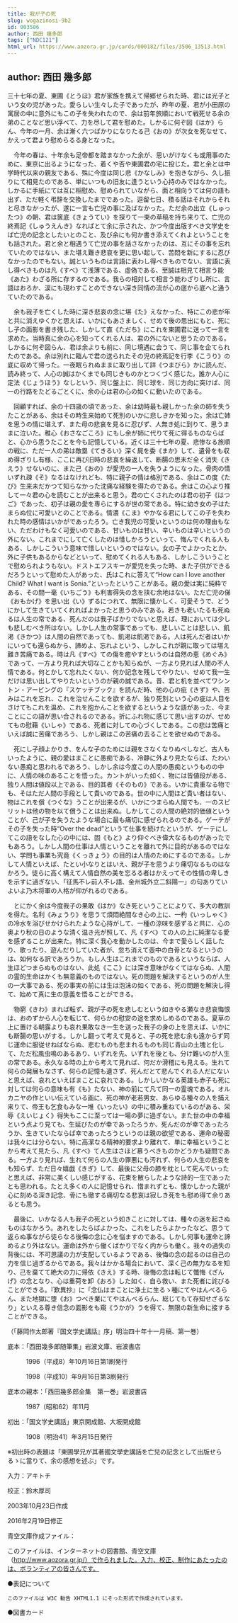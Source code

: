 ```yaml
---
title: 我が子の死
slug: wogazinosi-9b2
id: 003506
author: 西田 幾多郎
tags: ["NDC121"]
html_url: https://www.aozora.gr.jp/cards/000182/files/3506_13513.html
---
```


## author: 西田 幾多郎

三十七年の夏、東圃《とうほ》君が家族を携えて帰郷せられた時、君には光子という女の児があった。愛らしい生々した子であったが、昨年の夏、君が小田原の寓居の中に意外にもこの子を失われたので、余は前年旅順において戦死せる余の弟のことなど思い浮べて、力を尽して君を慰めた。しかるに何ぞ図《はか》らん、今年の一月、余は漸く六つばかりになりたる己《おの》が次女を死なせて、かえって君より慰めらるる身となった。

　今年の春は、十年余も足帝都を踏まなかった余が、思いがけなくも或用事のために、東京に出るようになった、着くや否や東圃君の宅に投じた。君と余とは中学時代以来の親友である、殊に今度は同じ悲《かなしみ》を抱きながら、久し振りにて相見たのである、単にいつもの旧友に逢うという心持のみではなかった。しかるに手紙にては互に相慰め、慰められていながら、面と相向うては何の語も出ず、ただ軽く弔辞を交換したまでであった。逗留七日、積る話はそれからそれと尽きなかったが、遂に一言も亡児の事に及ばなかった。ただ余の出立《しゅったつ》の朝、君は篋底《きょうてい》を探りて一束の草稿を持ち来りて、亡児の終焉記《しゅうえんき》なればとて余に示された、かつ今度出版すべき文学史をば亡児の記念としたいとのこと、及び余にも何か書き添えてくれよということをも話された。君と余と相遇うて亡児の事を話さなかったのは、互にその事を忘れていたのではない、また堪え難き悲哀を更に思い起して、苦悶を新にするに忍びなかったのでもない。誠というものは言語に表わし得べきものでない、言語に表し得べきものは凡《すべ》て浅薄である、虚偽である、至誠は相見て相言う能《あた》わざる所に存するのである。我らの相対して相言う能わざりし所に、言語はおろか、涙にも現わすことのできない深き同情の流が心の底から底へと通うていたのである。

　余も我子を亡くした時に深き悲哀の念に堪《た》えなかった、特にこの悲が年と共に消えゆくかと思えば、いかにもあさましく、せめて後の思出にもと、死にし子の面影を書き残した、しかして直《ただち》にこれを東圃君に送って一言を求めた。当時真に余の心を知ってくれる人は、君の外にないと思うたのである。しかるに何ぞ図らん、君は余よりも前に、同じ境遇に会うて、同じ事を企てられたのである。余は別れに臨んで君の送られたその児の終焉記を行李《こうり》の底に収めて帰った。一夜眠られぬままに取り出して詳《つまびら》かに読んだ、読み終って、人心の誠はかくまでも同じきものかとつくづく感じた。誰か人心に定法《じょうほう》なしという、同じ盤上に、同じ球を、同じ方向に突けば、同一の行路をたどるごとくに、余の心は君の心の如くに動いたのである。

　回顧すれば、余の十四歳の頃であった、余は幼時最も親しかった余の姉を失うたことがある、余はその時生来始めて死別のいかに悲しきかを知った。余は亡姉を思うの情に堪えず、また母の悲哀を見るに忍びず、人無き処に到りて、思うままに泣いた。稚心《おさなごころ》にもし余が姉に代りて死に得るものならばと、心から思うたことを今も記憶している。近くは三十七年の夏、悲惨なる旅順の戦に、ただ一人の弟は敵塁《てきるい》深く屍を委《まか》して、遺骨をも収め得ざりし有様、ここに再び旧時の悲哀を繰返して、断腸の思未だ全く消失《きえう》せないのに、また己《おの》が愛児の一人を失うようになった。骨肉の情いずれ疎《そ》なるはなけれども、特に親子の情は格別である、余はこの度《たび》生来未だかつて知らなかった沈痛な経験を得たのである。余はこの心より推して一々君の心を読むことが出来ると思う。君の亡くされたのは君の初子《はつご》であった、初子は親の愛を専らにするが世の常である。特に幼き女の子はたまらぬ位に可愛いとのことである。情濃《こま》やかなる君にしてこの子を失われた時の感情はいかがであったろう。亡き我児の可愛いというのは何の理由もない、ただわけもなく可愛いのである、甘いものは甘い、辛いものは辛いというの外にない。これまでにして亡くしたのは惜しかろうといって、悔んでくれる人もある、しかしこういう意味で惜しいというのではない。女の子でよかったとか、外に子供もあるからなどといって、慰めてくれる人もある、しかしこういうことで慰められようもない。ドストエフスキーが愛児を失った時、また子供ができるだろうといって慰めた人があった、氏はこれに答えて“How can I love another Child? What I want is Sonia.”といったということがある。親の愛は実に純粋である、その間一毫《いちごう》も利害得失の念を挟む余地はない。ただ亡児の俤《おもかげ》を思い出《い》ずるにつれて、無限に懐かしく、可愛そうで、どうにかして生きていてくれればよかったと思うのみである。若きも老いたるも死ぬるは人生の常である、死んだのは我子ばかりでないと思えば、理においては少しも悲しむべき所はない。しかし人生の常事であっても、悲しいことは悲しい、飢渇《きかつ》は人間の自然であっても、飢渇は飢渇である。人は死んだ者はいかにいっても還らぬから、諦めよ、忘れよという、しかしこれが親に取っては堪え難き苦痛である。時は凡《すべ》ての傷を癒やすというのは自然の恵《めぐみ》であって、一方より見れば大切なことかも知らぬが、一方より見れば人間の不人情である。何とかして忘れたくない、何か記念を残してやりたい、せめて我一生だけは思い出してやりたいというのが親の誠である。昔、君と机を並べてワシントン・アービングの『スケッチブック』を読んだ時、他の心の疵《きず》や、苦みはこれを忘れ、これを治せんことを欲するが、独り死別という心の疵は人目をさけてもこれを温め、これを抱かんことを欲するというような語があった、今まことにこの語が思い合されるのである。折にふれ物に感じて思い出すのが、せめてもの慰藉《いしゃ》である、死者に対しての心づくしである。この悲は苦痛といえば誠に苦痛であろう、しかし親はこの苦痛の去ることを欲せぬのである。

　死にし子顔よかりき、をんな子のためには親をさなくなりぬべしなど、古人もいったように、親の愛はまことに愚痴である、冷静に外より見たならば、たわいない愚痴と思われるであろう、しかし余は今度この人間の愚痴というものの中に、人情の味のあることを悟った。カントがいった如く、物には皆値段がある、独り人間は値段以上である、目的其者《そのもの》である。いかに貴重なる物でも、そはただ人間の手段として貴いのである。世の中に人間ほど貴い者はない、物はこれを償《つぐな》うことが出来るが、いかにつまらぬ人間でも、一のスピリットは他の物を以て償うことは出来ぬ。しかしてこの人間の絶対的価値ということが、己が子を失うたような場合に最も痛切に感ぜられるのである。ゲーテがその子を失った時“Over the dead”というて仕事を続けたというが、ゲーテにしてこの語をなした心の中には、固《もと》より仰ぐべき偉大なるものがあったでもあろう。しかし人間の仕事は人情ということを離れて外に目的があるのではない、学問も事業も究竟《くっきょう》の目的は人情のためにするのである。しかして人情といえば、たとい小なりとはいえ、親が子を思うより痛切なるものはなかろう。徒らに高く構えて人情自然の美を忘るる者はかえってその性情の卑しきを示すに過ぎない、「征馬不レ前人不レ語、金州城外立二斜陽一」の句ありていよいよ乃木将軍の人格が仰がれるのである。

　とにかく余は今度我子の果敢《はか》なき死ということによりて、多大の教訓を得た。名利《みょうり》を思うて煩悶絶間なき心の上に、一杓《いっしゃく》の冷水を浴びせかけられたような心持がして、一種の涼味を感ずると共に、心の奥より秋の日のような清く温き光が照して、凡《すべ》ての人の上に純潔なる愛を感ずることが出来た。特に深く我心を動かしたのは、今まで愛らしく話したり、歌ったり、遊んだりしていた者が、忽ち消えて壺中の白骨となるというのは、如何なる訳であろうか。もし人生はこれまでのものであるというならば、人生ほどつまらぬものはない、此処《ここ》には深き意味がなくてはならぬ、人間の霊的生命はかくも無意義のものではない。死の問題を解決するというのが人生の一大事である、死の事実の前には生は泡沫の如くである、死の問題を解決し得て、始めて真に生の意義を悟ることができる。

　物窮《きわ》まれば転ず、親が子の死を悲しむという如きやる瀬なき悲哀悔恨は、おのずから人心を転じて、何らかの慰安の途を求めしめるのである。夏草の上に置ける朝露よりも哀れ果敢なき一生を送った我子の身の上を思えば、いかにも断腸の思いがする。しかし翻って考えて見ると、子の死を悲む余も遠からず同じ運命に服従せねばならぬ、悲むものも悲まれるものも同じ青山の土塊と化して、ただ松風虫鳴のあるあり、いずれを先、いずれを後とも、分け難いのが人生の常である。永久なる時の上から考えて見れば、何だか滑稽にも見える。生れて何らの発展もなさず、何らの記憶も遺さず、死んだとて悲んでくれる人だにないと思えば、哀れといえばまことに哀れである。しかしいかなる英雄も赤子も死に対しては何らの意味も有《も》たない、神の前にて凡て同一の霊魂である。オルカニヤの作といい伝えている画に、死の神が老若男女、あらゆる種々の人を捕え来りて、帝王も乞食もみな一堆《いったい》の中に積み重ねているのがある、栄辱《えいじょく》得失もここに至っては一場の夢に過ぎない。また世の中の幸福という点より見ても、生延びたのが幸であったろうか、死んだのが幸であったろうか、生きていたならば幸であったろうというのは親の欲望である、運命の秘密は我々には分らない。特に高潔なる精神的要求より離れて、単に幸福ということから考えて見たら、凡《すべ》て人生はさほど慕うべきものかどうかも疑問である。一方より見れば、生れて何らの人生の罪悪にも汚れず、何らの人生の悲哀をも知らず、ただ日々嬉戯《きぎ》して、最後に父母の膝を枕として死んでいったと思えば、非常に美くしい感じがする、花束を散らしたような詩的一生であったとも思われる。たとえ多くの人に記憶せられ、惜まれずとも、懐かしかった親が心に刻める深き記念、骨にも徹する痛切なる悲哀は寂しき死をも慰め得て余りあるとも思う。

　最後に、いかなる人も我子の死という如きことに対しては、種々の迷を起さぬものはなかろう。あれをしたらばよかった、これをしたらよかったなど、思うて返らぬ事ながら徒らなる後悔の念に心を悩ますのである。しかし何事も運命と諦めるより外はない。運命は外から働くばかりでなく内からも働く。我々の過失の背後には、不可思議の力が支配しているようである、後悔の念の起るのは自己の力を信じ過ぎるからである。我々はかかる場合において、深く己の無力なるを知り、己を棄てて絶大の力に帰依《きえ》する時、後悔の念は転じて懺悔《ざんげ》の念となり、心は重荷を卸《おろ》した如く、自ら救い、また死者に詫びることができる。『歎異抄』に「念仏はまことに浄土に生るゝ種にてやはんべるらん、また地獄に堕《お》つべき業にてやはんべるらん、総じてもて存知せざるなり」といえる尊き信念の面影をも窺《うかが》うを得て、無限の新生命に接することができる。

（「藤岡作太郎著『国文学史講話』序」明治四十年十一月稿、第一巻）













底本：「西田幾多郎随筆集」岩波文庫、岩波書店

　　　1996（平成8）年10月16日第1刷発行

　　　1998（平成10）年9月16日第3刷発行

底本の親本：「西田幾多郎全集　第一巻」岩波書店

　　　1987（昭和62）年11月

初出：「国文学史講話」東京開成館、大坂開成館

　　　1908（明治41）年3月15日発行

※初出時の表題は「東圃學兄が其著國文學史講話を亡兒の記念として出版せらるゝに當りて、余の感想を述ぶ」です。

入力：アキトチ

校正：鈴木厚司

2003年10月23日作成

2016年2月19日修正

青空文庫作成ファイル：

このファイルは、インターネットの図書館、青空文庫（http://www.aozora.gr.jp/）で作られました。入力、校正、制作にあたったのは、ボランティアの皆さんです。











●表記について


	このファイルは W3C 勧告 XHTML1.1 にそった形式で作成されています。







●図書カード